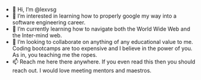 - 👋 Hi, I’m @lexvsg
- 👀 I’m interested in learning how to properly google my way into a software engineering career.
- 🌱 I’m currently learning how to navigate both the World Wide Web and the Inter-mind web.
- 💞️ I’m looking to collaborate on anything of any educational value to me. Coding bootcamps are too expensive and I believe in the power of you. As in, you teaching me the ropes. 
- 📫 Reach me here there anywhere. If you even read this then you should reach out. I would love meeting mentors and maestros. 

<!---
lexvsg/lexvsg is a ✨ special ✨ repository because its `README.md` (this file) appears on your GitHub profile.
You can click the Preview link to take a look at your changes.
--->
